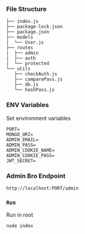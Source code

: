 ### File Structure

```
├── index.js
├── package-lock.json
├── package.json
├── models
|  └── User.js
├── routes
|  ├── admin
|  ├── auth
|  └── protected
└── utils
   ├── checkAuth.js
   ├── comparePass.js
   ├── db.js
   └── hashPass.js
```

### ENV Variables

Set environment variables

```JS
PORT=
MONGO_URI=
ADMIN_EMAIL=
ADMIN_PASS=
ADMIN_COOKIE_NAME=
ADMIN_COOKIE_PASS=
JWT_SECRET=
```

### Admin Bro Endpoint

```
http://localhost:PORT/admin
```

### `Run`

Run in root

```sh
node index
```
